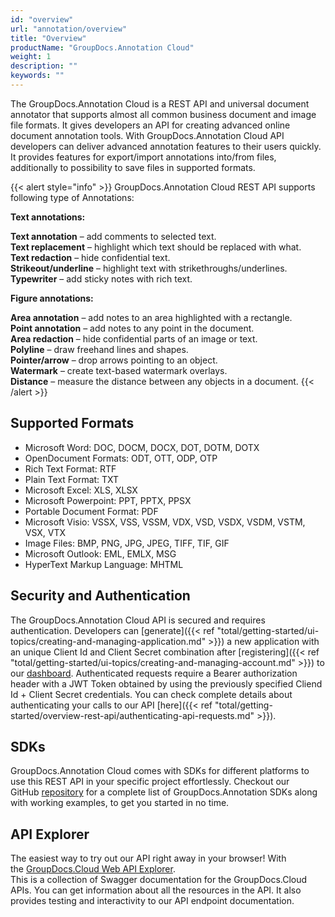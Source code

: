 ```yaml
---
id: "overview"
url: "annotation/overview"
title: "Overview"
productName: "GroupDocs.Annotation Cloud"
weight: 1
description: ""
keywords: ""
---
```

The GroupDocs.Annotation Cloud is a REST API and universal document annotator that supports almost all common business document and image file formats. It gives developers an API for creating advanced online document annotation tools. With GroupDocs.Annotation Cloud API developers can deliver advanced annotation features to their users quickly. It provides features for export/import annotations into/from files, additionally to possibility to save files in supported formats.

{{< alert style="info" >}}
GroupDocs.Annotation Cloud REST API supports following type of Annotations:

**Text annotations:**

**Text annotation** – add comments to selected text.\
**Text replacement** – highlight which text should be replaced with what.\
**Text redaction** – hide confidential text.\
**Strikeout/underline** – highlight text with strikethroughs/underlines.\
**Typewriter** – add sticky notes with rich text.

**Figure annotations:**

**Area annotation** – add notes to an area highlighted with a rectangle.\
**Point annotation** – add notes to any point in the document.\
**Area redaction** – hide confidential parts of an image or text.\
**Polyline** – draw freehand lines and shapes.\
**Pointer/arrow** – drop arrows pointing to an object.\
**Watermark** – create text-based watermark overlays.\
**Distance** – measure the distance between any objects in a document.
{{< /alert >}}

## Supported Formats ##

* Microsoft Word: DOC, DOCM, DOCX, DOT, DOTM, DOTX
* OpenDocument Formats: ODT, OTT, ODP, OTP
* Rich Text Format: RTF
* Plain Text Format: TXT
* Microsoft Excel: XLS, XLSX
* Microsoft Powerpoint: PPT, PPTX, PPSX
* Portable Document Format: PDF
* Microsoft Visio: VSSX, VSS, VSSM, VDX, VSD, VSDX, VSDM, VSTM, VSX, VTX
* Image Files: BMP, PNG, JPG, JPEG, TIFF, TIF, GIF
* Microsoft Outlook: EML, EMLX, MSG
* HyperText Markup Language: MHTML

## Security and Authentication ##

The GroupDocs.Annotation Cloud API is secured and requires authentication. Developers can [generate]({{< ref "total/getting-started/ui-topics/creating-and-managing-application.md" >}}) a new application with an unique Client Id and Client Secret combination after [registering]({{< ref "total/getting-started/ui-topics/creating-and-managing-account.md" >}}) to our [dashboard](https://dashboard.groupdocs.cloud). Authenticated requests require a Bearer authorization header with a JWT Token obtained by using the previously specified Cliend Id + Client Secret credentials. You can check complete details about authenticating your calls to our API [here]({{< ref "total/getting-started/overview-rest-api/authenticating-api-requests.md" >}}).

## SDKs ##

GroupDocs.Annotation Cloud comes with SDKs for different platforms to use this REST API in your specific project effortlessly. Checkout our GitHub [repository](https://github.com/groupdocs-annotation-cloud) for a complete list of GroupDocs.Annotation SDKs along with working examples, to get you started in no time.

## API Explorer ##

The easiest way to try out our API right away in your browser! With the [GroupDocs.Cloud Web API Explorer](https://apireference.groupdocs.cloud/annotation/).\
This is a collection of Swagger documentation for the GroupDocs.Cloud APIs. You can get information about all the resources in the API. It also provides testing and interactivity to our API endpoint documentation.
